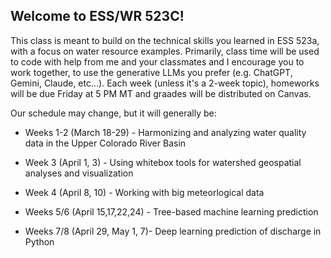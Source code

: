 ## Welcome to ESS/WR 523C! 

This class is meant to build on the technical skills you learned in ESS 523a, with a focus on water resource examples.
Primarily, class time will be used to code with help from me and your classmates and I encourage you to work together,
to use the generative LLMs you prefer (e.g. ChatGPT, Gemini, Claude, etc...). Each week (unless it's a 2-week topic),
homeworks will be due Friday at 5 PM MT and graades will be distributed on Canvas. 

Our schedule may change, but it will generally be:

  - Weeks 1-2 (March 18-29) - Harmonizing and analyzing water quality data in the Upper Colorado River Basin

  - Week 3 (April 1, 3) - Using whitebox tools for watershed geospatial analyses and visualization

  - Week 4 (April 8, 10) - Working with big meteorlogical data 

  - Weeks 5/6 (April 15,17,22,24) - Tree-based machine learning prediction

  - Weeks 7/8 (April 29, May 1, 7)- Deep learning prediction of discharge in Python


